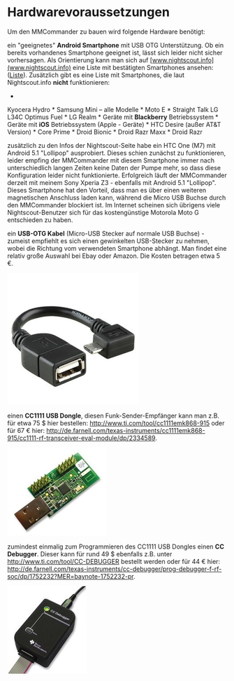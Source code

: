 # Hardwarevoraussetzungen

Um den MMCommander zu bauen wird folgende Hardware benötigt:

ein "geeignetes" **Android Smartphone** mit USB OTG Unterstützung. Ob ein bereits vorhandenes Smartphone geeignet ist, lässt sich leider nicht sicher vorhersagen. Als Orientierung kann man sich auf [www.nightscout.info](www.nightscout.info) eine Liste mit bestätigten Smartphones ansehen: ([Liste](http://www.nightscout.info/wp-content/uploads/2015/02/Nightscout-OTG-Database_CGMitC.xlsx.pdf)). Zusätzlich gibt es eine Liste mit Smartphones, die laut Nightscout.info **nicht** funktionieren:

 
* 
Kyocera Hydro 
* 
Samsung Mini – alle Modelle
* 
Moto E
* 
Straight Talk LG L34C Optimus Fuel
* 
LG Realm
* 
Geräte mit **Blackberry** Betriebssystem
* 
Geräte mit **iOS** Betriebssystem (Apple - Geräte)
* 
HTC Desire (außer AT&T Version)
* 
Core Prime
* 
Droid Bionic
* 
Droid Razr Maxx
* 
Droid Razr

zusätzlich zu den Infos der Nightscout-Seite habe ein HTC One (M7) mit Android 5.1 "Lollipop" ausprobiert. Dieses schien zunächst zu funktionieren, leider empfing der MMCommander mit diesem Smartphone immer nach unterschiedlich langen Zeiten keine Daten der Pumpe mehr, so dass diese Konfiguration leider nicht funktionierte. Erfolgreich läuft der MMCommander derzeit mit meinem Sony Xperia Z3 - ebenfalls mit Android 5.1 "Lollipop". Dieses Smartphone hat den Vorteil, dass man es über einen weiteren magnetischen Anschluss laden kann, während die Micro USB Buchse durch den MMCommander blockiert ist. Im Internet scheinen sich übrigens viele Nightscout-Benutzer sich für das kostengünstige Motorola Moto G entschieden zu haben.  


ein **USB-OTG Kabel** (Micro-USB Stecker  auf normale USB  Buchse) - zumeist empfiehlt es sich einen gewinkelten USB-Stecker zu nehmen, wobei die Richtung vom verwendeten Smartphone abhängt. Man findet eine relativ große Auswahl bei Ebay oder Amazon. Die Kosten betragen etwa 5 €.

![](usb-otgklein.jpg)

einen **CC1111 USB Dongle**, diesen Funk-Sender-Empfänger kann man z.B. für etwa 75 $ hier bestellen: http://www.ti.com/tool/cc1111emk868-915 oder für 67 € hier:
http://de.farnell.com/texas-instruments/cc1111emk868-915/cc1111-rf-transceiver-eval-module/dp/2334589.

![](CC1111.jpg)

zumindest einmalig zum Programmieren des CC1111 USB Dongles einen **CC Debugger**. Dieser kann für rund 49 $ ebenfalls z.B. unter http://www.ti.com/tool/CC-DEBUGGER bestellt werden oder für 44 € hier: http://de.farnell.com/texas-instruments/cc-debugger/prog-debugger-f-rf-soc/dp/1752232?MER=baynote-1752232-pr.

![](debugger.jpg)